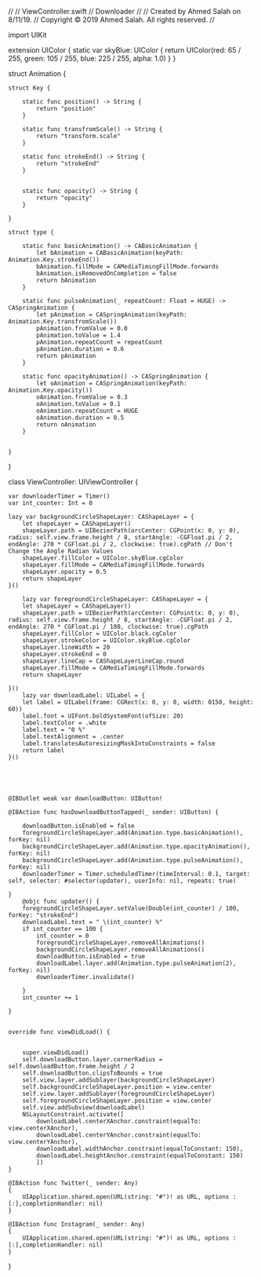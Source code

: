 //
//  ViewController.swift
//  Downloader
//
//  Created by Ahmed Salah on 8/11/19.
//  Copyright © 2019 Ahmed Salah. All rights reserved.
//

import UIKit

extension UIColor {
    static var skyBlue: UIColor {
        return UIColor(red: 65 / 255, green: 105 / 255, blue: 225 / 255, alpha: 1.0)
    }
}

struct Animation {
    
    struct Key {
        
        static func position() -> String {
            return "position"
        }
        
        static func transfromScale() -> String {
            return "transform.scale"
        }
        
        static func strokeEnd() -> String {
            return "strokeEnd"
        }
        
        
        static func opacity() -> String {
            return "opacity"
        }
        
    }
    
    struct type {
        
        static func basicAnimation() -> CABasicAnimation {
            let bAnimation = CABasicAnimation(keyPath: Animation.Key.strokeEnd())
            bAnimation.fillMode = CAMediaTimingFillMode.forwards
            bAnimation.isRemovedOnCompletion = false
            return bAnimation
        }
        
        static func pulseAnimation(_ repeatCount: Float = HUGE) -> CASpringAnimation {
            let pAnimation = CASpringAnimation(keyPath: Animation.Key.transfromScale())
            pAnimation.fromValue = 0.0
            pAnimation.toValue = 1.4
            pAnimation.repeatCount = repeatCount
            pAnimation.duration = 0.6
            return pAnimation
        }
        
        static func opacityAnimation() -> CASpringAnimation {
            let oAnimation = CASpringAnimation(keyPath: Animation.Key.opacity())
            oAnimation.fromValue = 0.3
            oAnimation.toValue = 0.1
            oAnimation.repeatCount = HUGE
            oAnimation.duration = 0.5
            return oAnimation
        }
        
        
    }
    
}

class ViewController: UIViewController {
    
    var downloaderTimer = Timer()
    var int_counter: Int = 0

    lazy var backgroundCircleShapeLayer: CAShapeLayer = {
        let shapeLayer = CAShapeLayer()
        shapeLayer.path = UIBezierPath(arcCenter: CGPoint(x: 0, y: 0), radius: self.view.frame.height / 8, startAngle: -CGFloat.pi / 2, endAngle: 270 * CGFloat.pi / 2, clockwise: true).cgPath // Don't Change the Angle Radian Values
        shapeLayer.fillColor = UIColor.skyBlue.cgColor
        shapeLayer.fillMode = CAMediaTimingFillMode.forwards
        shapeLayer.opacity = 0.5
        return shapeLayer
    }()
    
        lazy var foregroundCircleShapeLayer: CAShapeLayer = {
        let shapeLayer = CAShapeLayer()
        shapeLayer.path = UIBezierPath(arcCenter: CGPoint(x: 0, y: 0), radius: self.view.frame.height / 8, startAngle: -CGFloat.pi / 2, endAngle: 270 * CGFloat.pi / 180, clockwise: true).cgPath
        shapeLayer.fillColor = UIColor.black.cgColor
        shapeLayer.strokeColor = UIColor.skyBlue.cgColor
        shapeLayer.lineWidth = 20
        shapeLayer.strokeEnd = 0
        shapeLayer.lineCap = CAShapeLayerLineCap.round
        shapeLayer.fillMode = CAMediaTimingFillMode.forwards
        return shapeLayer
        
    }()
        lazy var downloadLabel: UILabel = {
        let label = UILabel(frame: CGRect(x: 0, y: 0, width: 0150, height: 60))
        label.font = UIFont.boldSystemFont(ofSize: 20)
        label.textColor = .white
        label.text = "0 %"
        label.textAlignment = .center
        label.translatesAutoresizingMaskIntoConstraints = false
        return label
    }()
    
    
    
    
    
    @IBOutlet weak var downloadButton: UIButton!
    
    @IBAction func hasDownloadButtonTapped(_ sender: UIButton) {
        
        downloadButton.isEnabled = false
        foregroundCircleShapeLayer.add(Animation.type.basicAnimation(), forKey: nil)
        backgroundCircleShapeLayer.add(Animation.type.opacityAnimation(), forKey: nil)
        backgroundCircleShapeLayer.add(Animation.type.pulseAnimation(), forKey: nil)
        downloaderTimer = Timer.scheduledTimer(timeInterval: 0.1, target: self, selector: #selector(updater), userInfo: nil, repeats: true)
        
    }
        @objc func updater() {
        foregroundCircleShapeLayer.setValue(Double(int_counter) / 100, forKey: "strokeEnd")
        downloadLabel.text = " \(int_counter) %"
        if int_counter == 100 {
            int_counter = 0
            foregroundCircleShapeLayer.removeAllAnimations()
            backgroundCircleShapeLayer.removeAllAnimations()
            downloadButton.isEnabled = true
            downloadLabel.layer.add(Animation.type.pulseAnimation(2), forKey: nil)
            downloaderTimer.invalidate()
            
        }
        int_counter += 1
        
    }
    
    
    override func viewDidLoad() {
        
        
        super.viewDidLoad()
        self.downloadButton.layer.cornerRadius = self.downloadButton.frame.height / 2
        self.downloadButton.clipsToBounds = true
        self.view.layer.addSublayer(backgroundCircleShapeLayer)
        self.backgroundCircleShapeLayer.position = view.center
        self.view.layer.addSublayer(foregroundCircleShapeLayer)
        self.foregroundCircleShapeLayer.position = view.center
        self.view.addSubview(downloadLabel)
        NSLayoutConstraint.activate([
            downloadLabel.centerXAnchor.constraint(equalTo: view.centerXAnchor),
            downloadLabel.centerYAnchor.constraint(equalTo: view.centerYAnchor),
            downloadLabel.widthAnchor.constraint(equalToConstant: 150),
            downloadLabel.heightAnchor.constraint(equalToConstant: 150)
            ])
    }
    
    @IBAction func Twitter(_ sender: Any)
    {
        UIApplication.shared.open(URL(string: "#")! as URL, options : [:],completionHandler: nil)
    }
    
    @IBAction func Instagram(_ sender: Any)
    {
        UIApplication.shared.open(URL(string: "#")! as URL, options : [:],completionHandler: nil)
    }
}

